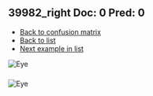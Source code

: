 ## 39982_right Doc: 0 Pred: 0
- [Back to confusion matrix](https://github.com/juliandewit/kaggle_retinopathy/blob/master/matrix.md)
- [Back to list](https://github.com/juliandewit/kaggle_retinopathy/blob/master/lists/00/list.md)
- [Next example in list](https://github.com/juliandewit/kaggle_retinopathy/blob/master/lists/00/39/39984_left.md)

![Eye](https://retinopaty.blob.core.windows.net/size1024/39982_right_0.jpeg)

### 

![Eye]()

